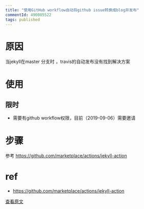 ```yaml
---
title: "使用GitHub workflow自动将github issue转换成blog并发布"
commentId: 490085522
tags: published
---
```


# 原因
当jekyll在master 分支时 ，travis的自动发布没有找到解决方案
# 使用
## 限时
- 需要有github workflow权限，目前（2019-09-06）需要邀请
# 步骤
参考 https://github.com/marketplace/actions/jekyll-action
# ref
- https://github.com/marketplace/actions/jekyll-action
    
[查看原文](https://github.com/lotosbin/lotosbin.github.io/issues/23)
    